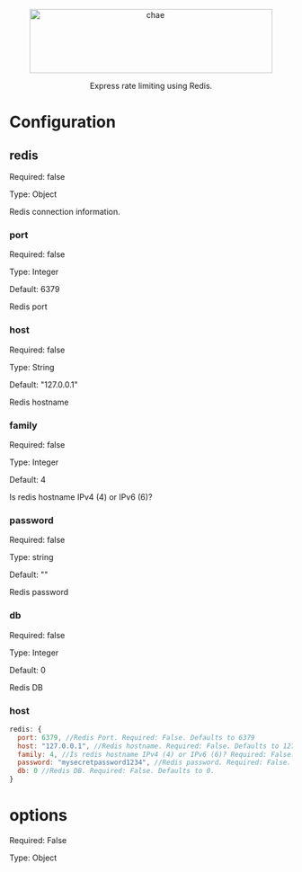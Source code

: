 <p align="center">
  <a href="https://github.com/eddiejibson/chae-limitrr">
    <img alt="chae" src="https://cdn.oxro.io/chae/img/limitrr.png" width="432.8" height="114.2">
  </a> </p> <p align="center">Express rate limiting using Redis.</p>


# Configuration

## redis
Required: false

Type: Object

Redis connection information.

### port
Required: false

Type: Integer

Default: 6379

Redis port

### host
Required: false

Type: String

Default: "127.0.0.1"

Redis hostname

### family
Required: false

Type: Integer

Default: 4

Is redis hostname IPv4 (4) or IPv6 (6)?

### password
Required: false

Type: string

Default: ""

Redis password

### db
Required: false

Type: Integer

Default: 0

Redis DB

### host

``` javascript
redis: {
  port: 6379, //Redis Port. Required: False. Defaults to 6379
  host: "127.0.0.1", //Redis hostname. Required: False. Defaults to 127.0.0.1.
  family: 4, //Is redis hostname IPv4 (4) or IPv6 (6)? Required: False. Defaults to 4 (IPv4).
  password: "mysecretpassword1234", //Redis password. Required: False. Defaults to empty.
  db: 0 //Redis DB. Required: False. Defaults to 0.
}
```

# options
Required: False

Type: Object


  